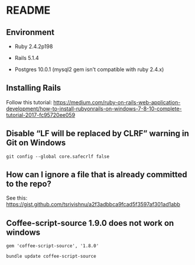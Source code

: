 # README

## Environment

* Ruby 2.4.2p198

* Rails 5.1.4

* Postgres 10.0.1 (mysql2 gem isn't compatible with ruby 2.4.x)

## Installing Rails

Follow this tutorial: https://medium.com/ruby-on-rails-web-application-development/how-to-install-rubyonrails-on-windows-7-8-10-complete-tutorial-2017-fc95720ee059

## Disable “LF will be replaced by CLRF” warning in Git on Windows

```
git config --global core.safecrlf false
```


## How can I ignore a file that is already committed to the repo?

See this: https://gist.github.com/tsrivishnu/a2f3adbbca9fcad5f3597af301ad1abb

## Coffee-script-source 1.9.0 does not work on windows
```
gem 'coffee-script-source', '1.8.0'
```

```
bundle update coffee-script-source
```